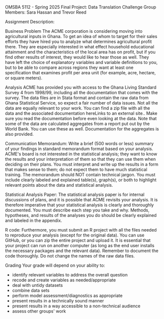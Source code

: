 OMSBA 5112 - Spring 2025 Final Project: Data Translation Challenge
Group Members: Sara Hassan and Trevor Reed

Assignment Description:

Business Problem
The ACME corporation is considering moving into agricultural inputs in Ghana. To get an idea of whom to target for their sales efforts they have hired you to analyze what determines agricultural profit there. They are especially interested in what effect household educational attainment and the characteristics of the local area has on profit, but if you find other results of interest, they would like to hear those as well. They have left the choice of explanatory variables and variable definitions to you, but to be able to compare across regions they want at least one specification that examines profit per area unit (for example, acre, hectare, or square meters). 

Analysis
ACME has provided you with access to the Ghana Living Standard Survey 4 from 1998/99, including all the documentation that comes with the survey. The data files are in Stata format and contain the raw data from Ghana Statistical Service, so expect a fair number of data issues. Not all the data are equally relevant to your work.
You can find a zip file with all the data and the associated documentation hereLinks to an external site.. Make sure you read the documentation before even looking at the data. Note that some of the data are calculated aggregates from a report put out by the World Bank. You can use these as well. Documentation for the aggregates is also provided. 

Communication
Memorandum:
Write a brief (500 words or less) summary of your findings in standard memorandum format based on your analysis. ACME's board is not interested in the statistical analysis; they want to know the results and your interpretation of them so that they can use them when deciding on their plans. You must interpret and write up the results in a form that makes sense to them; do not expect them to have much statistical training. The memorandum should NOT contain technical jargon. You must include clearly labeled and explained table(s), graph(s), or both to highlight relevant points about the data and statistical analysis.

Statistical Analysis Paper:
The statistical analysis paper is for internal discussions of plans, and it is possible that ACME revisits your analysis. It is therefore imperative that your statistical analysis is clearly and thoroughly documented. You must describe each step you take and why. Methods, hypotheses, and results of the analyses you do should be clearly explained and labeled in the appendix.

R code:
Furthermore, you must submit an R project with all the files needed to reproduce your analysis (except for the original data). You can use GitHub, or you can zip the entire project and upload it. It is essential that your project can run on another computer (as long as the end user installs the necessary packages and the relevant data). Remember to document the code thoroughly. Do not change the names of the raw data files. 

Grading
Your grade will depend on your ability to:
- identify relevant variables to address the overall question
- recode and create variables as needed/appropriate
- deal with untidy datasets
- combine data sets
- perform model assessment/diagnostics as appropriate
- present results in a technically sound manner
- present results in a way accessible to a non-technical audience
- assess other groups' work

